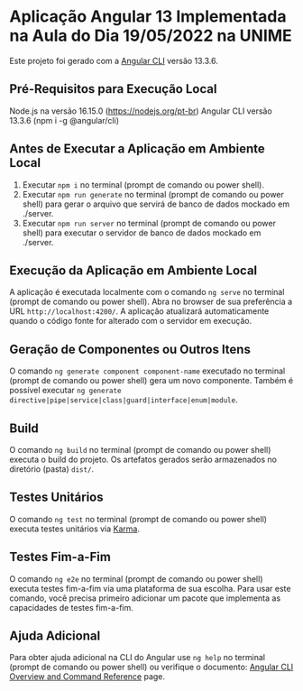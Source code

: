 # Aplicação Angular 13 Implementada na Aula do Dia 19/05/2022 na UNIME

Este projeto foi gerado com a [Angular CLI](https://github.com/angular/angular-cli) versão 13.3.6.

## Pré-Requisitos para Execução Local

Node.js na versão 16.15.0 (https://nodejs.org/pt-br)
Angular CLI versão 13.3.6 (npm i -g @angular/cli)

## Antes de Executar a Aplicação em Ambiente Local

1. Executar `npm i` no terminal (prompt de comando ou power shell).
2. Executar `npm run generate` no terminal (prompt de comando ou power shell) para gerar o arquivo que servirá de banco de dados mockado em ./server.
3. Executar `npm run server` no terminal (prompt de comando ou power shell) para executar o servidor de banco de dados mockado em ./server.

## Execução da Aplicação em Ambiente Local

A aplicação é executada localmente com o comando `ng serve` no terminal (prompt de comando ou power shell). 
Abra no browser de sua preferência a URL `http://localhost:4200/`. 
A aplicação atualizará automaticamente quando o código fonte for alterado com o servidor em execução.

## Geração de Componentes ou Outros Itens


O comando `ng generate component component-name` executado no terminal  (prompt de comando ou power shell) gera um novo componente.
Também é possível executar `ng generate directive|pipe|service|class|guard|interface|enum|module`.

## Build

O comando `ng build` no terminal (prompt de comando ou power shell) executa o build do projeto. 
Os artefatos gerados serão armazenados no diretório (pasta) `dist/`.

## Testes Unitários

O comando `ng test` no terminal (prompt de comando ou power shell) executa testes unitários via [Karma](https://karma-runner.github.io).

## Testes Fim-a-Fim

O comando `ng e2e` no terminal (prompt de comando ou power shell) executa testes fim-a-fim via uma plataforma de sua escolha.
Para usar este comando, você precisa primeiro adicionar um pacote que implementa as capacidades de testes fim-a-fim.

## Ajuda Adicional

Para obter ajuda adicional na CLI do Angular use `ng help` no terminal (prompt de comando ou power shell) ou verifique o documento: [Angular CLI Overview and Command Reference](https://angular.io/cli) page.
